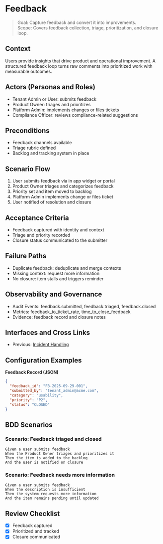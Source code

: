 # Feedback

> Goal: Capture feedback and convert it into improvements.  
> Scope: Covers feedback collection, triage, prioritization, and closure loop.

## Context
Users provide insights that drive product and operational improvement. A structured feedback loop turns raw comments into prioritized work with measurable outcomes.

## Actors (Personas and Roles)
- Tenant Admin or User: submits feedback
- Product Owner: triages and prioritizes
- Platform Admin: implements changes or files tickets
- Compliance Officer: reviews compliance-related suggestions

## Preconditions
- Feedback channels available
- Triage rubric defined
- Backlog and tracking system in place

## Scenario Flow
1. User submits feedback via in app widget or portal
2. Product Owner triages and categorizes feedback
3. Priority set and item moved to backlog
4. Platform Admin implements change or files ticket
5. User notified of resolution and closure

## Acceptance Criteria
- Feedback captured with identity and context
- Triage and priority recorded
- Closure status communicated to the submitter

## Failure Paths
- Duplicate feedback: deduplicate and merge contexts
- Missing context: request more information
- No closure: item stalls and triggers reminder

## Observability and Governance
- Audit Events: feedback.submitted, feedback.triaged, feedback.closed
- Metrics: feedback_to_ticket_rate, time_to_close_feedback
- Evidence: feedback record and closure notes

## Interfaces and Cross Links
- Previous: [Incident Handling](10b-incident-handling.md)

## Configuration Examples

**Feedback Record (JSON)**
```json
{
  "feedback_id": "FB-2025-09-29-001",
  "submitted_by": "tenant_admin@acme.com",
  "category": "usability",
  "priority": "P2",
  "status": "CLOSED"
}
```

## BDD Scenarios

### Scenario: Feedback triaged and closed
```gherkin
Given a user submits feedback
When the Product Owner triages and prioritizes it
Then the item is added to the backlog
And the user is notified on closure
```

### Scenario: Feedback needs more information
```gherkin
Given a user submits feedback
When the description is insufficient
Then the system requests more information
And the item remains pending until updated
```

## Review Checklist
- [x] Feedback captured
- [x] Prioritized and tracked
- [x] Closure communicated
